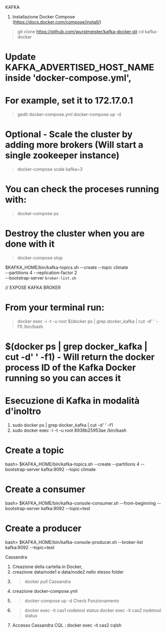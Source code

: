 KAFKA

1) Installazione Docker Compose (https://docs.docker.com/compose/install/)

> git clone https://github.com/wurstmeister/kafka-docker.git 
> cd kafka-docker

# Update KAFKA_ADVERTISED_HOST_NAME inside 'docker-compose.yml',
# For example, set it to 172.17.0.1
> gedit docker-compose.yml 
> docker-compose up -d

# Optional - Scale the cluster by adding more brokers (Will start a single zookeeper instance)
> docker-compose scale kafka=3

# You can check the proceses running with:
> docker-compose ps

# Destroy the cluster when you are done with it
> docker-compose stop

$KAFKA_HOME/bin/kafka-topics.sh --create --topic climate \
--partitions 4 --replication-factor 2 \
--bootstrap-server `broker-list.sh`

// EXPOSE KAFKA BROKER
# From your terminal run:
> docker exec -i -t -u root $(docker ps | grep docker_kafka | cut -d' ' -f1) /bin/bash
# $(docker ps | grep docker_kafka | cut -d' ' -f1) - Will return the docker process ID of the Kafka Docker running so you can acces it

# Esecuzione di Kafka in modalità d'inoltro
1. sudo docker ps | grep docker_kafka | cut -d' ' -f1
2. sudo docker exec -i -t -u root 8938b25953ae /bin/bash

# Create a topic
bash> $KAFKA_HOME/bin/kafka-topics.sh --create --partitions 4 --bootstrap-server kafka:9092 --topic climate

# Create a consumer
bash> $KAFKA_HOME/bin/kafka-console-consumer.sh --from-beginning --bootstrap-server kafka:9092 --topic=test 

# Create a producer
bash> $KAFKA_HOME/bin/kafka-console-producer.sh --broker-list kafka:9092 --topic=test



Cassandra
1. Creazione della cartella in Docker,
2. creazione data/node1 e data/node2 nello stesso folder 
2. > docker pull Cassandra
3. creazione docker-compose.yml
4. > docker-compose up -d
Check Funzionamento
5. > docker exec -it cas1 nodetool status
   > docker exec -it cas2 nodetool status
6. Accesso Cassandra CQL : docker exec -it cas2 cqlsh


